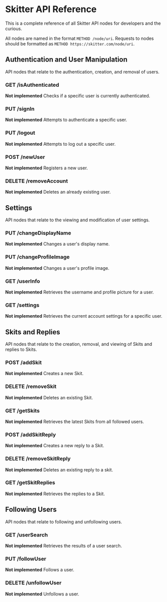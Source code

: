 # Skitter API Reference
This is a complete reference of all Skitter API nodes for developers and the
curious.

All nodes are named in the format `METHOD /node/uri`.  Requests to nodes should
be formatted as `METHOD https://skitter.com/node/uri`.

## Authentication and User Manipulation
API nodes that relate to the authentication, creation, and removal of users.

### GET     /isAuthenticated
__Not implemented__
Checks if a specific user is currently authenticated.

### PUT     /signIn
__Not implemented__
Attempts to authenticate a specific user.

### PUT     /logout
__Not implemented__
Attempts to log out a specific user.

### POST    /newUser
__Not implemented__
Registers a new user.

### DELETE  /removeAccount
__Not implemented__
Deletes an already existing user.

## Settings
API nodes that relate to the viewing and modification of user settings.

### PUT     /changeDisplayName
__Not implemented__
Changes a user's display name.

### PUT     /changeProfileImage
__Not implemented__
Changes a user's profile image.

### GET     /userInfo
__Not implemented__
Retrieves the username and profile picture for a user.

### GET     /settings
__Not implemented__
Retrieves the current account settings for a specific user.

## Skits and Replies
API nodes that relate to the creation, removal, and viewing of Skits and
replies to Skits.

### POST    /addSkit
__Not implemented__
Creates a new Skit.

### DELETE  /removeSkit
__Not implemented__
Deletes an existing Skit.

### GET     /getSkits
__Not implemented__
Retrieves the latest Skits from all followed users.

### POST    /addSkitReply
__Not implemented__
Creates a new reply to a Skit.

### DELETE  /removeSkitReply
__Not implemented__
Deletes an existing reply to a skit.

### GET     /getSkitReplies
__Not implemented__
Retrieves the replies to a Skit.

## Following Users
API nodes that relate to following and unfollowing users.

### GET     /userSearch
__Not implemented__
Retrieves the results of a user search.

### PUT     /followUser
__Not implemented__
Follows a user.

### DELETE  /unfollowUser
__Not implemented__
Unfollows a user.

